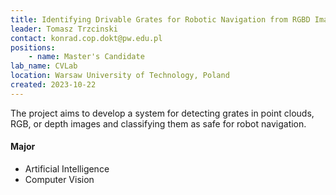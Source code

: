 ```yaml
---
title: Identifying Drivable Grates for Robotic Navigation from RGBD Images
leader: Tomasz Trzcinski
contact: konrad.cop.dokt@pw.edu.pl
positions:
    - name: Master's Candidate
lab_name: CVLab
location: Warsaw University of Technology, Poland
created: 2023-10-22
---
```


The project aims to develop a system for detecting grates in point clouds, RGB, or depth images and classifying them as safe for robot navigation.

#### Major 
- Artificial Intelligence
- Computer Vision
